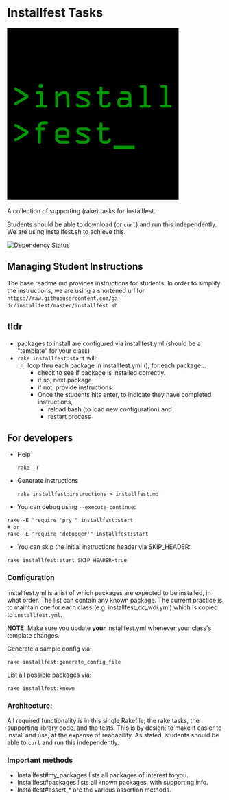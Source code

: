 # Installfest Tasks

![Installfest logo](installfest_logo.png)

A collection of supporting (rake) tasks for Installfest.

Students should be able to download (or `curl`) and run this independently.  We are using installfest.sh to achieve this.

[![Dependency Status](https://gemnasium.com/ga-dc/installfest.svg)](https://gemnasium.com/ga-dc/installfest)


## Managing Student Instructions

The base readme.md provides instructions for students.
In order to simplify the instructions, we are using a shortened url for `https://raw.githubusercontent.com/ga-dc/installfest/master/installfest.sh`

## tldr
- packages to install are configured via installfest.yml (should be a "template" for your class)
- `rake installfest:start` will:
   - loop thru each package in installfest.yml (), for each package...
     - check to see if package is installed correctly.
     - if so, next package
     - if not, provide instructions.  
      - Once the students hits enter, to indicate they have completed instructions,
        - reload bash (to load new configuration) and
        - restart process


## For developers

- Help
  ```
  rake -T
  ```

- Generate instructions
  ```
  rake installfest:instructions > installfest.md
  ```

- You can debug using `--execute-continue`:
```
rake -E "require 'pry'" installfest:start
# or
rake -E "require 'debugger'" installfest:start
```

- You can skip the initial instructions header via SKIP_HEADER:
```
rake installfest:start SKIP_HEADER=true
```


### Configuration

installfest.yml is a list of which packages are expected to be installed, in what order.  The list can contain any known package.  The current practice is to maintain one for each class (e.g. installfest_dc_wdi.yml) which is copied to `installfest.yml`.

**NOTE:** Make sure you update **your** installfest.yml whenever your class's template changes.

Generate a sample config via:

    rake installfest:generate_config_file

List all possible packages via:

    rake installfest:known



### Architecture:
All required functionality is in this single Rakefile;
the rake tasks, the supporting library code, and the tests.
This is by design; to make it easier to install and use, at the expense of readability.  As stated, students should be able to `curl` and run this independently.  

### Important methods
- Installfest#my_packages lists all packages of interest to you.
- Installfest#packages lists all known packages, with supporting info.
- Installfest#assert_* are the various assertion methods.
